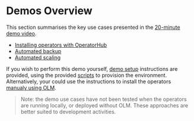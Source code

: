 # Demos Overview

This section summarises the key use cases presented in the [20-minute demo video](https://www.youtube.com/watch?v=D6njEyXPieg&t=12m45s).

* [Installing operators with OperatorHub](./demos-operatorhub.md)
* [Automated backup](./demos-database-backup.md)
* [Automated scaling](./demos-auto-scaler.md)

If you wish to perform this demo yourself, [demo setup](./demos-setup.md) instructions are provided, using the provided [scripts](./automation-overview.md) to provision the environment.  Alternatively, your could use the instructions to install the operators [manualy using OLM](./dev-run-operator-with-olm.md).

> Note: the demo use cases have not been tested when the operators are running locally, or deployed without OLM.  These approaches are better suited to development activities.


